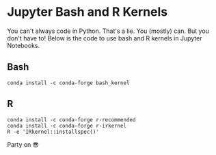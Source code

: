 # Jupyter Bash and R Kernels
You can't always code in Python. That's a lie. You (mostly) can. But you don't have to! Below is the code to use bash and R kernels in Jupyter Notebooks.

## Bash
`conda install -c conda-forge bash_kernel`

## R
```
conda install -c conda-forge r-recommended
conda install -c conda-forge r-irkernel
R -e 'IRkernel::installspec()'
```

Party on 😎
